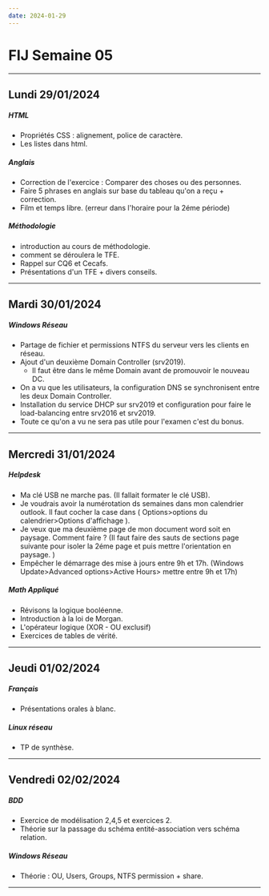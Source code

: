 ```yaml
---
date: 2024-01-29
---
```

# FIJ Semaine 05
---
## Lundi 29/01/2024
##### HTML
- Propriétés CSS : alignement, police de caractère.
- Les listes dans html.
##### Anglais
- Correction de l'exercice : Comparer des choses ou des personnes.
- Faire 5 phrases en anglais sur base du tableau qu'on a reçu + correction.
- Film et temps libre. (erreur dans l'horaire pour la 2éme période)
##### Méthodologie
- introduction au cours de méthodologie.
- comment se déroulera le TFE.
- Rappel sur CQ6 et Cecafs.
- Présentations d'un TFE + divers conseils.
---
## Mardi 30/01/2024
##### Windows Réseau
- Partage de fichier et permissions NTFS du serveur vers les clients en réseau.
- Ajout d'un deuxième Domain Controller (srv2019).
	- Il faut être dans le même Domain avant de promouvoir le nouveau DC.
- On a vu que les utilisateurs, la configuration DNS se synchronisent entre les deux Domain Controller.
- Installation du service DHCP sur srv2019 et configuration pour faire le load-balancing entre srv2016 et srv2019.
- Toute ce qu'on a vu ne sera pas utile pour l'examen c'est du bonus.

---
## Mercredi 31/01/2024
##### Helpdesk
- Ma clé USB ne marche pas. (Il fallait formater le clé USB).
- Je voudrais avoir la numérotation ds semaines dans mon calendrier outlook. Il faut cocher la case dans ( Options>options du calendrier>Options  d'affichage ).
- Je veux que ma deuxième page de mon document word soit en paysage. Comment faire ? (Il faut faire des sauts de sections page suivante pour isoler la 2éme page et puis mettre l'orientation en paysage. )
- Empêcher le démarrage des mise à jours entre 9h et 17h. (Windows Update>Advanced options>Active Hours> mettre entre 9h et 17h)
##### Math Appliqué
- Révisons la logique booléenne.  
- Introduction à la loi de Morgan.
- L'opérateur logique (XOR - OU exclusif)
- Exercices de tables de vérité. 
---
## Jeudi 01/02/2024
##### Français 
- Présentations orales à blanc.
##### Linux réseau
- TP de synthèse. 
---
## Vendredi 02/02/2024
##### BDD
- Exercice de modélisation 2,4,5 et exercices 2.
- Théorie sur la passage du schéma entité-association vers schéma relation.
##### Windows Réseau
- Théorie : OU, Users, Groups, NTFS permission + share.

---

